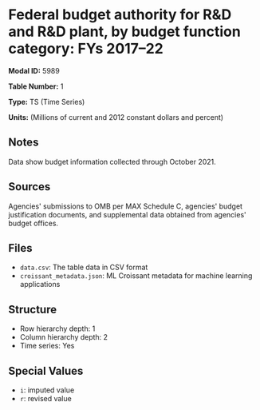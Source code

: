 # Federal budget authority for R&D and R&D plant, by budget function category: FYs 2017–22

**Modal ID:** 5989

**Table Number:** 1

**Type:** TS (Time Series)

**Units:** (Millions of current and 2012 constant dollars and percent)

## Notes

Data show budget information collected through October 2021.

## Sources

Agencies' submissions to OMB per MAX Schedule C, agencies' budget justification documents, and supplemental data obtained from agencies' budget offices.

## Files

- `data.csv`: The table data in CSV format
- `croissant_metadata.json`: ML Croissant metadata for machine learning applications

## Structure

- Row hierarchy depth: 1
- Column hierarchy depth: 2
- Time series: Yes

## Special Values

- `i`: imputed value
- `r`: revised value

